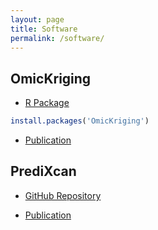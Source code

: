 ```yaml
---
layout: page
title: Software
permalink: /software/
---
```


## OmicKriging

- <a href="http://cran.r-project.org/web/packages/OmicKriging/index.html">R Package</a>

```R
install.packages('OmicKriging')
```

- <a href="http://www.ncbi.nlm.nih.gov/pubmed/?term=PMC4072756">Publication</a>

## PrediXcan

- <a href="https://github.com/hakyimlab/PrediXcan">GitHub Repository</a>

- <a href="http://www.nature.com/ng/journal/vaop/ncurrent/full/ng.3367.html">Publication</a>
